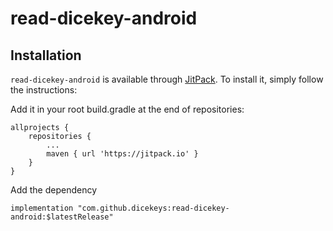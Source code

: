 
# read-dicekey-android

## Installation

`read-dicekey-android` is available through [JitPack](https://jitpack.io/). To install
it, simply follow the instructions:


Add it in your root build.gradle at the end of repositories:
```
allprojects {
    repositories {
        ...
        maven { url 'https://jitpack.io' }
    }
}
```

Add the dependency
```
implementation "com.github.dicekeys:read-dicekey-android:$latestRelease"
```